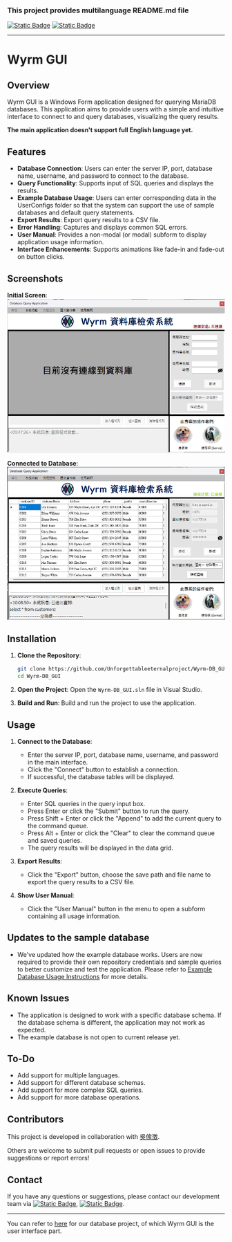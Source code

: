 ﻿### This project provides multilanguage README.md file
[![Static Badge](https://img.shields.io/badge/lang-en-red)](https://github.com/Unforgettableeternalproject/Wyrm-DB_GUI-/blob/master/README.md) [![Static Badge](https://img.shields.io/badge/lang-zh--tw-yellow)](https://github.com/Unforgettableeternalproject/Wyrm-DB_GUI-/blob/master/README.zh-tw.md)

---

# Wyrm GUI

## Overview
Wyrm GUI is a Windows Form application designed for querying MariaDB databases. This application aims to provide users with a simple and intuitive interface to connect to and query databases, visualizing the query results.

**The main application doesn't support full English language yet.**

## Features
- **Database Connection**: Users can enter the server IP, port, database name, username, and password to connect to the database.
- **Query Functionality**: Supports input of SQL queries and displays the results.
- **Example Database Usage**: Users can enter corresponding data in the UserConfigs folder so that the system can support the use of sample databases and default query statements.
- **Export Results**: Export query results to a CSV file.
- **Error Handling**: Captures and displays common SQL errors.
- **User Manual**: Provides a non-modal (or modal) subform to display application usage information.
- **Interface Enhancements**: Supports animations like fade-in and fade-out on button clicks.

## Screenshots

**Initial Screen**:
![Screenshot](Resources/Snapshot_Disconnected.png)

**Connected to Database**:
![Screenshot](Resources/User_Interface_Snapshot.png)

## Installation
1. **Clone the Repository**:
    ```bash
    git clone https://github.com/Unforgettableeternalproject/Wyrm-DB_GUI
    cd Wyrm-DB_GUI
    ```

2. **Open the Project**:
    Open the `Wyrm-DB_GUI.sln` file in Visual Studio.

3. **Build and Run**:
    Build and run the project to use the application.

## Usage
1. **Connect to the Database**:
    - Enter the server IP, port, database name, username, and password in the main interface.
    - Click the "Connect" button to establish a connection.
    - If successful, the database tables will be displayed.

2. **Execute Queries**:
    - Enter SQL queries in the query input box.
    - Press Enter or click the "Submit" button to run the query.
    - Press Shift + Enter or click the "Append" to add the current query to the command queue.
    - Press Alt + Enter or click the "Clear" to clear the command queue and saved queries.
    - The query results will be displayed in the data grid.

3. **Export Results**:
    - Click the "Export" button, choose the save path and file name to export the query results to a CSV file.

4. **Show User Manual**:
    - Click the "User Manual" button in the menu to open a subform containing all usage information.

## Updates to the sample database

- We've updated how the example database works. Users are now required to provide their own repository credentials and sample queries to better customize and test the application. Please refer to [Example Database Usage Instructions](Example%20Database%20Usage.txt) for more details.

## Known Issues

- The application is designed to work with a specific database schema. If the database schema is different, the application may not work as expected.
- The example database is not open to current release yet.

## To-Do

- Add support for multiple languages.
- Add support for different database schemas.
- Add support for more complex SQL queries.
- Add support for more database operations.

## Contributors

This project is developed in collaboration with [吳傢澂](https://github.com/calculusfkyou).

Others are welcome to submit pull requests or open issues to provide suggestions or report errors!

## Contact
If you have any questions or suggestions, please contact our development team via [![Static Badge](https://img.shields.io/badge/mail-Bernie-blue)](mailto:ptyc4076@gmail.com), [![Static Badge](https://img.shields.io/badge/mail-Charlie-green)](mailto:charlie930320@gmail.com).

---

You can refer to [here](https://github.com/Unforgettableeternalproject/DB_FinalProject) for our database project, of which Wyrm GUI is the user interface part.